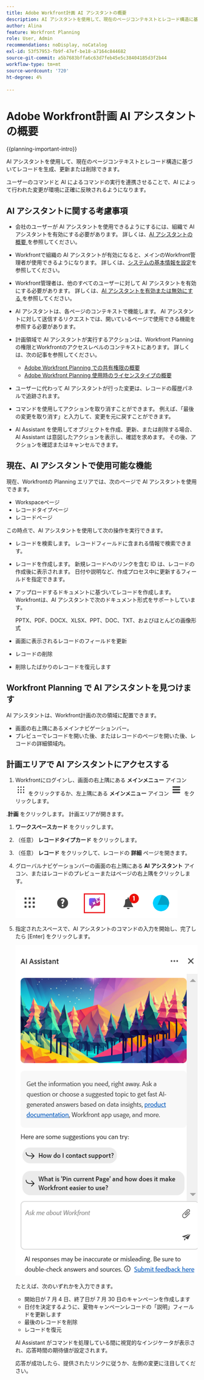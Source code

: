 ```yaml
---
title: Adobe Workfront計画 AI アシスタントの概要
description: AI アシスタントを使用して、現在のページコンテキストとレコード構造に基づいてレコードを生成、更新または削除できます。 ユーザーのコマンドと AI によるコマンドの実行を連携させることで、AI によって行われた変更が環境に正確に反映されるようになります。
author: Alina
feature: Workfront Planning
role: User, Admin
recommendations: noDisplay, noCatalog
exl-id: 53f57953-fb9f-47ef-be18-a7164c844682
source-git-commit: a5b7683bffa6c63d7feb45e5c38404185d3f2b44
workflow-type: tm+mt
source-wordcount: '720'
ht-degree: 4%

---
```



# Adobe Workfront計画 AI アシスタントの概要

<!--<span class="preview">The highlighted information on this page refers to functionality not yet generally available. It is available only in the Preview environment for all customers. After the monthly releases to Production, the same features are also available in the Production environment for customers who enabled fast releases. </span>   

<span class="preview">For information about fast releases, see [Enable or disable fast releases for your organization](/help/quicksilver/administration-and-setup/set-up-workfront/configure-system-defaults/enable-fast-release-process.md). </span> -->


{{planning-important-intro}}

AI アシスタントを使用して、現在のページコンテキストとレコード構造に基づいてレコードを生成、更新または削除できます。

ユーザーのコマンドと AI によるコマンドの実行を連携させることで、AI によって行われた変更が環境に正確に反映されるようになります。

## AI アシスタントに関する考慮事項

* 会社のユーザーが AI アシスタントを使用できるようにするには、組織で AI アシスタントを有効にする必要があります。 詳しくは、[AI アシスタントの概要 ](/help/quicksilver/workfront-basics/ai-assistant/ai-assistant-overview.md) を参照してください。
* Workfrontで組織の AI アシスタントが有効になると、メインのWorkfront管理者が使用できるようになります。 詳しくは、[システムの基本情報を設定](/help/quicksilver/administration-and-setup/get-started-wf-administration/configure-basic-info.md)を参照してください。

* Workfront管理者は、他のすべてのユーザーに対して AI アシスタントを有効にする必要があります。 詳しくは、[AI アシスタントを有効または無効にする ](/help/quicksilver/workfront-basics/ai-assistant/enable-or-disable-assistant.md) を参照してください。

* AI アシスタントは、各ページのコンテキストで機能します。 AI アシスタントに対して送信するリクエストでは、開いているページで使用できる機能を参照する必要があります。

* 計画領域で AI アシスタントが実行するアクションは、Workfront Planning の権限とWorkfrontのアクセスレベルのコンテキストにあります。 詳しくは、次の記事を参照してください。

   * [Adobe Workfront Planning での共有権限の概要](/help/quicksilver/planning/access/sharing-permissions-overview.md)
   * [Adobe Workfront Planning 使用時のライセンスタイプの概要](/help/quicksilver/planning/access/license-type-overview.md)

* ユーザーに代わって AI アシスタントが行った変更は、レコードの履歴パネルで追跡されます。

* コマンドを使用してアクションを取り消すことができます。 例えば、「最後の変更を取り消す」と入力して、変更を元に戻すことができます。

* AI Assistant を使用してオブジェクトを作成、更新、または削除する場合、AI Assistant は意図したアクションを表示し、確認を求めます。 その後、アクションを確認またはキャンセルできます。

## 現在、AI アシスタントで使用可能な機能

現在、Workfrontの Planning エリアでは、次のページで AI アシスタントを使用できます。

* Workspaceページ
* レコードタイプページ
* レコードページ

この時点で、AI アシスタントを使用して次の操作を実行できます。

* レコードを検索します。 レコードフィールドに含まれる情報で検索できます。
* レコードを作成します。 新規レコードへのリンクを含む ID は、レコードの作成後に表示されます。 日付や説明など、作成プロセス中に更新するフィールドを指定できます。
* アップロードするドキュメントに基づいてレコードを作成します。 Workfrontは、AI アシスタントで次のドキュメント形式をサポートしています。

  PPTX、PDF、DOCX、XLSX、PPT、DOC、TXT、およびほとんどの画像形式
* 画面に表示されるレコードのフィールドを更新
* レコードの削除
* 削除したばかりのレコードを復元します


## Workfront Planning で AI アシスタントを見つけます

AI アシスタントは、Workfront計画の次の領域に配置できます。

* 画面の右上隅にあるメインナビゲーションバー。
* プレビューでレコードを開いた後、またはレコードのページを開いた後、レコードの詳細領域内。

## 計画エリアで AI アシスタントにアクセスする

1. Workfrontにログインし、画面の右上隅にある **メインメニュー** アイコン ![ ドットメインメニュー ](assets/dots-main-menu.png) をクリックするか、左上隅にある **メインメニュー** アイコン ![ ラインメインメニュー ](assets/lines-main-menu.png) をクリックします。

.**計画** をクリックします。 計画エリアが開きます。

1. **ワークスペースカード** をクリックします。

1. （任意） **レコードタイプカード** をクリックします。

1. （任意） **レコード** をクリックして、レコードの **詳細** ページを開きます。

1. グローバルナビゲーションバーの画面の右上隅にある **AI アシスタント** アイコン、またはレコードのプレビューまたはページの右上隅をクリックします。

   ![AI アシスタント アイコン ](assets/ai-assistant-icon-highlighted.png)

1. 指定されたスペースで、AI アシスタントのコマンドの入力を開始し、完了したら [Enter] をクリックします。

   ![ 空のコマンドボックスを持つ AI アシスタントパネル ](assets/ai-assistant-panel-with-empty-command-box.png)

   たとえば、次のいずれかを入力できます。

   * 開始日が 7 月 4 日、終了日が 7 月 30 日のキャンペーンを作成します
   * 日付を決定するように、夏物キャンペーンレコードの「説明」フィールドを更新します
   * 最後のレコードを削除
   * レコードを復元

   AI Assistant がコマンドを処理している間に視覚的なインジケータが表示され、応答時間の期待値が設定されます。

   応答が成功したら、提供されたリンクに従うか、左側の変更に注目してください。



